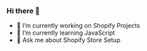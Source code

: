 ### Hi there 👋



- 🔭 I’m currently working on Shopify Projects
- 🌱 I’m currently learning JavaScript
- 💬 Ask me about Shopify Store Setup

